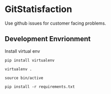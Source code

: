# GitStatisfaction

Use github issues for customer facing problems.

## Development Envrionment

Install virtual env

    pip install virtualenv

    virtualenv .

    source bin/active

    pip install -r requirements.txt
